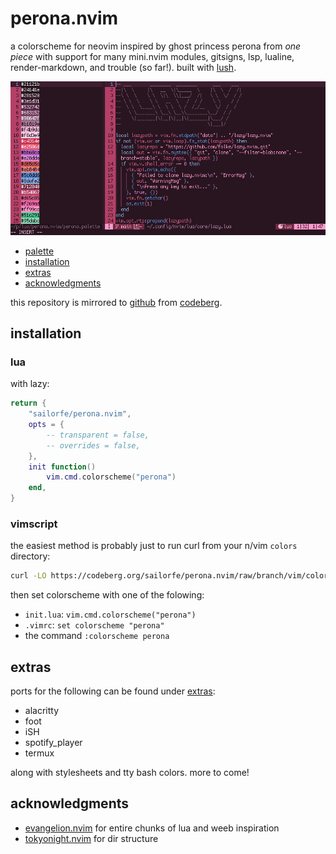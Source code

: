 # perona.nvim

a colorscheme for neovim inspired by ghost princess perona from *one piece* with support for many mini.nvim modules, gitsigns, lsp, lualine, render-markdown, and trouble (so far!). built with [lush](https://github.com/rktjmp/lush.nvim/).

<div align="center">
<img src="grim.png" alt="perona">
</div>

- <a href="#palette">palette</a>
- <a href="#installation">installation</a>
- <a href="#extras">extras</a>
- <a href="#acknowledgments">acknowledgments</a>

this repository is mirrored to [github](https://github.com/sailorfe/perona.nvim) from [codeberg](https://codeberg.org/sailorfe/perona.nvim).

<a name="installation"></a>
## installation

### lua

with lazy:

```lua
return {
    "sailorfe/perona.nvim",
    opts = {
        -- transparent = false,
        -- overrides = false,
    },
    init function()
        vim.cmd.colorscheme("perona")
    end,
}
```

### vimscript

the easiest method is probably just to run curl from your n/vim `colors` directory:

```sh
curl -LO https://codeberg.org/sailorfe/perona.nvim/raw/branch/vim/colors/perona.vim
```

then set colorscheme with one of the folowing:

- `init.lua`: `vim.cmd.colorscheme("perona")`
- `.vimrc`: `set colorscheme "perona"`
- the command  `:colorscheme perona`

<a name="extras"></a>
## extras

ports for the following can be found under [extras](https://codeberg.org/sailorfe/perona.nvim/src/branch/main/extras):

- alacritty
- foot
- iSH
- spotify_player
- termux

along with stylesheets and tty bash colors. more to come!

<a name="acknowledgments"></a>
## acknowledgments

- [evangelion.nvim](https://github.com/xero/evangelion.nvim) for entire chunks of lua and weeb inspiration
- [tokyonight.nvim](https://github.com/folke/tokyonight.nvim) for dir structure
